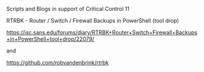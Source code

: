 
Scripts and Blogs in support of Critical Control 11

RTRBK - Router / Switch / Firewall Backups in PowerShell (tool drop)

https://isc.sans.edu/forums/diary/RTRBK+Router+Switch+Firewall+Backups+in+PowerShell+tool+drop/22079/

and

https://github.com/robvandenbrink/rtrbk

